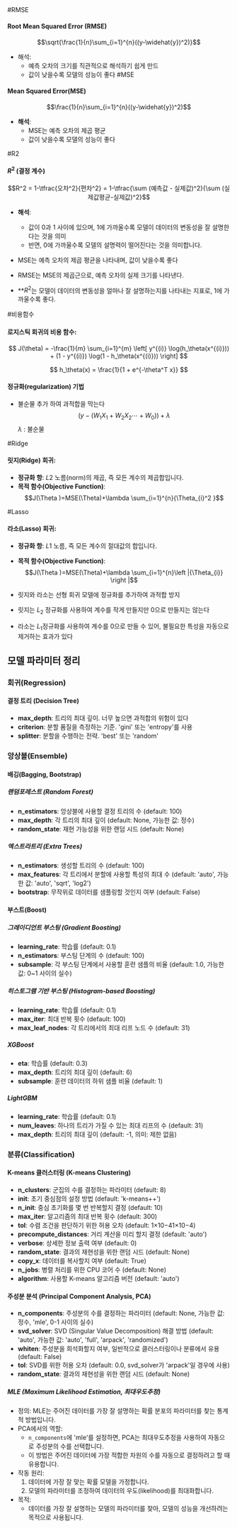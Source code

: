 
## 
#RMSE
#### **Root Mean Squared Error (RMSE)**
$$\sqrt{\frac{1}{n}\sum_{i=1}^{n}((y-\widehat{y})^2)}$$ 
- 해석:
	- 예측 오차의 크기를 직관적으로 해석하기 쉽게 만드
	- 값이 낮을수록 모델의 성능이 좋다
#MSE
#### **Mean Squared Error(MSE)**
$$\frac{1}{n}\sum_{i=1}^{n}((y-\widehat{y})^2)$$
- **해석**: 
	- MSE는 예측 오차의 제곱 평균
	- 값이 낮을수록 모델의 성능이 좋다

#R2 
#### **$R^2$ (결정 계수)**
$$R^2 = 1-\tfrac{오차^2}{편차^2} 
	= 1-\tfrac{\sum (예측값 - 실제값)^2}{\sum (실제값평균-실제값)^2}$$
- **해석**:
	- 값이 0과 1 사이에 있으며, 1에 가까울수록 모델이 데이터의 변동성을 잘 설명한다는 것을 의미
	- 반면, 0에 가까울수록 모델의 설명력이 떨어진다는 것을 의미합니다.

- MSE는 예측 오차의 제곱 평균을 나타내며, 값이 낮을수록 좋다
- RMSE는 MSE의 제곱근으로, 예측 오차의 실제 크기를 나타낸다.
- **$R^2$는 모델이 데이터의 변동성을 얼마나 잘 설명하는지를 나타내는 지표로, 1에 가까울수록 좋다.

#비용함수
#### 로지스틱 회귀의 비용 함수:

$$ J(\theta) = -\frac{1}{m} \sum_{i=1}^{m} \left[ y^{(i)} \log(h_\theta(x^{(i)})) + (1 - y^{(i)}) \log(1 - h_\theta(x^{(i)})) \right] $$

$$
h_\theta(x) = \frac{1}{1 + e^{-\theta^T x}}
$$

#### 정규화(regularization) 기법

- 불순물 추가 하여 과적합을 막는다
$$(y-(W_{1}X_{1} + W_{2}X_{2}\cdots +W_{0})) + \lambda$$
$\lambda$ : 불순물

#Ridge
#### **릿지(Ridge) 회귀**:

- **정규화 항**: $L2​$ 노름(norm)의 제곱, 즉 모든 계수의 제곱합입니다.
- **목적 함수(Objective Function)**: 
	$$J(\Theta )=MSE(\Theta)+\lambda \sum_{i=1}^{n}{\Theta_{i}^2 }$$

#Lasso
#### **라소(Lasso) 회귀**:

- **정규화 항**: $L1​$ 노름, 즉 모든 계수의 절대값의 합입니다.
- **목적 함수(Objective Function)**:
	$$J(\Theta )=MSE(\Theta)+\lambda \sum_{i=1}^{n}\left |{\Theta_{i}}   \right |$$

 - 릿지와 라소는 선형 회귀 모델에 정규화를 추가하여 과적합 방지
- 릿지는 $L_{2}$ 정규화를 사용하여 계수를 작게 만들지만 0으로 만들지는 않는다
- 라소는 $L_{1}$​ 정규화를 사용하여 계수를 0으로 만들 수 있어, 불필요한 특성을 자동으로 제거하는 효과가 있다



## 모델 파라미터 정리

### 회귀(Regression)
#### 결정 트리 (Decision Tree)
- **max_depth**: 트리의 최대 깊이. 너무 높으면 과적합의 위험이 있다
- **criterion**: 분할 품질을 측정하는 기준. 'gini' 또는 'entropy'를 사용
- **splitter**: 분할을 수행하는 전략. 'best' 또는 'random'

### 앙상블(Ensemble)

#### 배깅(Bagging, Bootstrap)
##### **랜덤포레스트 (Random Forest)**
- **n_estimators**: 앙상블에 사용할 결정 트리의 수 (default: 100)
- **max_depth**: 각 트리의 최대 깊이 (default: None, 가능한 값: 정수)
- **random_state**: 재현 가능성을 위한 랜덤 시드 (default: None)

##### **엑스트라트리 (Extra Trees)**
- **n_estimators**: 생성할 트리의 수 (default: 100)
- **max_features**: 각 트리에서 분할에 사용할 특성의 최대 수 (default: 'auto', 가능한 값: 'auto', 'sqrt', 'log2')
- **bootstrap**: 무작위로 데이터를 샘플링할 것인지 여부 (default: False)

#### 부스트(Boost)
##### **그레이디언트 부스팅 (Gradient Boosting)**
- **learning_rate**: 학습률 (default: 0.1)
- **n_estimators**: 부스팅 단계의 수 (default: 100)
- **subsample**: 각 부스팅 단계에서 사용할 훈련 샘플의 비율 (default: 1.0, 가능한 값: 0~1 사이의 실수)

##### **히스토그램 기반 부스팅 (Histogram-based Boosting)**
- **learning_rate**: 학습률 (default: 0.1)
- **max_iter**: 최대 반복 횟수 (default: 100)
- **max_leaf_nodes**: 각 트리에서의 최대 리프 노드 수 (default: 31)

##### **XGBoost**
- **eta**: 학습률 (default: 0.3)
- **max_depth**: 트리의 최대 깊이 (default: 6)
- **subsample**: 훈련 데이터의 하위 샘플 비율 (default: 1)

##### **LightGBM**
- **learning_rate**: 학습률 (default: 0.1)
- **num_leaves**: 하나의 트리가 가질 수 있는 최대 리프의 수 (default: 31)
- **max_depth**: 트리의 최대 깊이 (default: -1, 의미: 제한 없음)

### 분류(Classification)

#### K-means 클러스터링 (K-means Clustering)
- **n_clusters**: 군집의 수를 결정하는 파라미터 (default: 8)
- **init**: 초기 중심점의 설정 방법 (default: 'k-means++')
- **n_init**: 중심 초기화를 몇 번 반복할지 결정 (default: 10)
- **max_iter**: 알고리즘의 최대 반복 횟수 (default: 300)
- **tol**: 수렴 조건을 판단하기 위한 허용 오차 (default: 1×10−41×10−4)
- **precompute_distances**: 거리 계산을 미리 할지 결정 (default: 'auto')
- **verbose**: 상세한 정보 출력 여부 (default: 0)
- **random_state**: 결과의 재현성을 위한 랜덤 시드 (default: None)
- **copy_x**: 데이터를 복사할지 여부 (default: True)
- **n_jobs**: 병렬 처리를 위한 CPU 코어 수 (default: None)
- **algorithm**: 사용할 K-means 알고리즘 버전 (default: 'auto')

#### **주성분 분석 (Principal Component Analysis, PCA)**
- **n_components**: 주성분의 수를 결정하는 파라미터 (default: None, 가능한 값: 정수, 'mle', 0-1 사이의 실수)
- **svd_solver**: SVD (Singular Value Decomposition) 해결 방법 (default: 'auto', 가능한 값: 'auto', 'full', 'arpack', 'randomized')
- **whiten**: 주성분을 희석화할지 여부, 일반적으로 클러스터링이나 분류에서 유용 (default: False)
- **tol**: SVD를 위한 허용 오차 (default: 0.0, svd_solver가 'arpack'일 경우에 사용)
- **random_state**: 결과의 재현성을 위한 랜덤 시드 (default: None)

##### **MLE (Maximum Likelihood Estimation, 최대우도추정)**

- 정의: MLE는 주어진 데이터를 가장 잘 설명하는 확률 분포의 파라미터를 찾는 통계적 방법입니다.
- PCA에서의 역할:
    - `n_components`에 'mle'를 설정하면, PCA는 최대우도추정을 사용하여 자동으로 주성분의 수를 선택합니다.
    - 이 방법은 주어진 데이터에 가장 적합한 차원의 수를 자동으로 결정하려고 할 때 유용합니다.
- 작동 원리:
    1. 데이터에 가장 잘 맞는 확률 모델을 가정합니다.
    2. 모델의 파라미터를 조정하여 데이터의 우도(likelihood)를 최대화합니다.
- 목적:
    - 데이터를 가장 잘 설명하는 모델의 파라미터를 찾아, 모델의 성능을 개선하려는 목적으로 사용됩니다.

